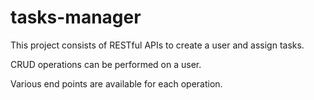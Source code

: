 # tasks-manager

This project consists of RESTful APIs to create a user and assign tasks.

CRUD operations can be performed on a user.

Various end points are available for each operation.
